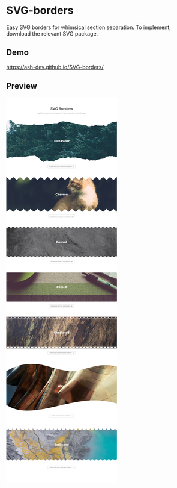 # SVG-borders

Easy SVG borders for whimsical section separation. To implement, download the relevant SVG package.

## Demo

https://ash-dev.github.io/SVG-borders/

## Preview

![Color schemes](https://github.com/ash-dev/SVG-borders/blob/master/images/demo.jpg?raw=true)